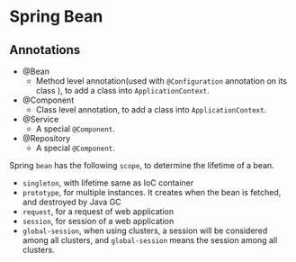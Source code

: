 # Spring Bean



## Annotations

- @Bean
  - Method level annotation(used with `@Configuration` annotation on its class ), to add a class into `ApplicationContext`.
- @Component
  - Class level annotation, to add a class into `ApplicationContext`.
- @Service
  - A special `@Component`.
- @Repository
  - A special `@Component`.



Spring `bean` has the following `scope`, to determine the lifetime of a bean.

- `singleton`, with lifetime same as IoC container
- `prototype`, for multiple instances. It creates when the bean is fetched, and destroyed by Java GC
- `request`, for a request of web application
- `session`, for session of a web application
- `global-session`, when using clusters, a session will be considered among all clusters, and `global-session`  means the session among all clusters.

